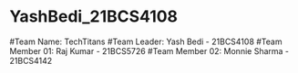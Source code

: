 # YashBedi_21BCS4108

#Team Name: TechTitans #Team Leader: Yash Bedi - 21BCS4108 #Team Member 01: Raj Kumar - 21BCS5726 #Team Member 02: Monnie Sharma - 21BCS4142
